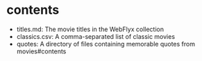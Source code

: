 # contents

- titles.md: The movie titles in the WebFlyx collection
- classics.csv: A comma-separated list of classic movies
- quotes: A directory of files containing memorable quotes from movies#contents 

